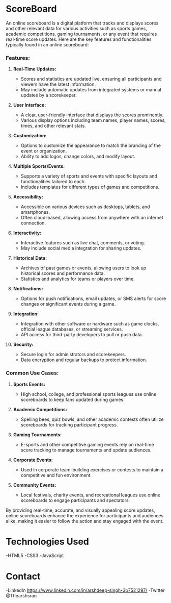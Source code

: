 # ScoreBoard
An online scoreboard is a digital platform that tracks and displays scores and other relevant data for various activities such as sports games, academic competitions, gaming tournaments, or any event that requires real-time score updates. Here are the key features and functionalities typically found in an online scoreboard:

### Features:

1. **Real-Time Updates:**
   - Scores and statistics are updated live, ensuring all participants and viewers have the latest information.
   - May include automatic updates from integrated systems or manual updates by a scorekeeper.

2. **User Interface:**
   - A clear, user-friendly interface that displays the scores prominently.
   - Various display options including team names, player names, scores, times, and other relevant stats.

3. **Customization:**
   - Options to customize the appearance to match the branding of the event or organization.
   - Ability to add logos, change colors, and modify layout.

4. **Multiple Sports/Events:**
   - Supports a variety of sports and events with specific layouts and functionalities tailored to each.
   - Includes templates for different types of games and competitions.

5. **Accessibility:**
   - Accessible on various devices such as desktops, tablets, and smartphones.
   - Often cloud-based, allowing access from anywhere with an internet connection.

6. **Interactivity:**
   - Interactive features such as live chat, comments, or voting.
   - May include social media integration for sharing updates.

7. **Historical Data:**
   - Archives of past games or events, allowing users to look up historical scores and performance data.
   - Statistics and analytics for teams or players over time.

8. **Notifications:**
   - Options for push notifications, email updates, or SMS alerts for score changes or significant events during a game.

9. **Integration:**
   - Integration with other software or hardware such as game clocks, official league databases, or streaming services.
   - API access for third-party developers to pull or push data.

10. **Security:**
    - Secure login for administrators and scorekeepers.
    - Data encryption and regular backups to protect information.

### Common Use Cases:

1. **Sports Events:**
   - High school, college, and professional sports leagues use online scoreboards to keep fans updated during games.
   
2. **Academic Competitions:**
   - Spelling bees, quiz bowls, and other academic contests often utilize scoreboards for tracking participant progress.

3. **Gaming Tournaments:**
   - E-sports and other competitive gaming events rely on real-time score tracking to manage tournaments and update audiences.

4. **Corporate Events:**
   - Used in corporate team-building exercises or contests to maintain a competitive and fun environment.

5. **Community Events:**
   - Local festivals, charity events, and recreational leagues use online scoreboards to engage participants and spectators.

By providing real-time, accurate, and visually appealing score updates, online scoreboards enhance the experience for participants and audiences alike, making it easier to follow the action and stay engaged with the event.

# Technologies Used

-HTML5
-CSS3
-JavaScript

# Contact
-LinkedIn  https://www.linkedin.com/in/arshdeep-singh-3b7521297/
-Twitter   @Thearshsran
